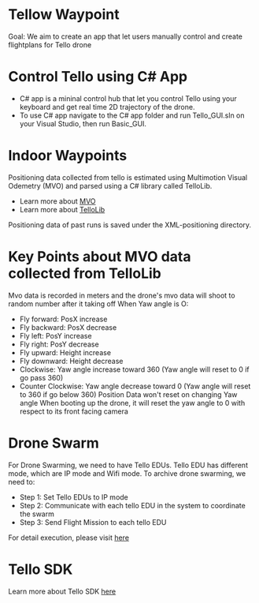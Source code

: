 # Tellow Waypoint
Goal: We aim to create an app that let users manually control and create flightplans for Tello drone 

# Control Tello using C# App
- C# app is a mininal control hub that let you control Tello using your keyboard and get real time 2D trajectory of the drone.
- To use C# app navigate to the C# app folder and run Tello_GUI.sln on your Visual Studio, then run Basic_GUI.

# Indoor Waypoints
Positioning data collected from tello is estimated using Multimotion Visual Odemetry (MVO) and parsed using a C# library called TelloLib. 
- Learn more about [MVO](http://www.robots.ox.ac.uk/~mobile/Papers/2018IROS_judd.pdf)
- Learn more about [TelloLib](https://github.com/Kragrathea/TelloLib)

Positioning data of past runs is saved under the XML-positioning directory.

# Key Points about MVO data collected from TelloLib
Mvo data is recorded in meters and the drone's mvo data will shoot to random number after it taking off
When Yaw angle is O: 
- Fly forward: PosX increase
- Fly backward: PosX decrease
- Fly left: PosY increase
- Fly right: PosY decrease
- Fly upward: Height increase
- Fly downward: Height decrease 
- Clockwise: Yaw angle increase toward 360 (Yaw angle will reset to 0 if go pass 360)
- Counter Clockwise: Yaw angle decrease toward 0 (Yaw angle will reset to 360 if go below 360)
Position Data won't reset on changing Yaw angle 
When booting up the drone, it will reset the yaw angle to 0 with respect to its front facing camera

# Drone Swarm
For Drone Swarming, we need to have Tello EDUs. Tello EDU has different mode, which are IP mode and Wifi mode.
To archive drone swarming, we need to:  
- Step 1: Set Tello EDUs to IP mode
- Step 2: Communicate with each tello EDU in the system to coordinate the swarm 
- Step 3: Send Flight Mission to each tello EDU

For detail execution, please visit [here](https://www.notion.so/Drone-Swarming-Guides-c62abe7cc702443e8855c52e6c4c27d4)
# Tello SDK
Learn more about Tello SDK [here](https://dl-cdn.ryzerobotics.com/downloads/Tello/Tello%20SDK%202.0%20User%20Guide.pdf)

